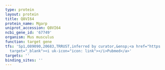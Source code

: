 ```yaml
---
type: protein
layout: protein
title: Q8VI64
protein_name: Mgarp
uniprot_accession: Q8VI64
ncbi_gene_id: '67749'
organism: Mus musculus
function: target gene
tfs: 'Sp1,O89090,20683,TRRUST,inferred by curator,&ensp;<a href="https://www.ncbi.nlm.nih.gov/pubmed/?term=23209644%5Buid%5D"
  target="_blank"><i uk-icon="icon: link"></i>Pubmed</a>'
targets: ''
binding_sites: ''
---
```

